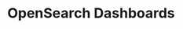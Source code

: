 ---
role: ui
title: OpenSearch Dashboards
artifact_id: opensearch-dashboards
architecture: arm64
platform: linux
type: rpm
artifact_url: https://artifacts.opensearch.org/releases/bundle/opensearch-dashboards/2.16.0/opensearch-dashboards-2.16.0-linux-arm64.rpm
version: 2.16.0
category: opensearch-dashboards
slug: opensearch-dashboards-2.16.0-linux-arm64-rpm
signature: https://artifacts.opensearch.org/releases/bundle/opensearch-dashboards/2.16.0/opensearch-dashboards-2.16.0-linux-arm64.rpm.sig
guide: https://opensearch.org/docs/latest/opensearch/install/rpm
---